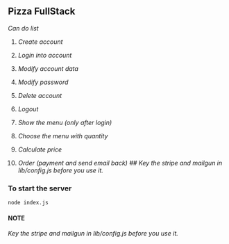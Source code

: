 ## Pizza FullStack

*Can do list*

1. *Create account*

2. *Login into account*

3. *Modify account data*

4. *Modify password*

5. *Delete account*

6. *Logout*

7. *Show the menu (only after login)*

8. *Choose the menu with quantity*

9. *Calculate price*

10. *Order (payment and send email back) ## Key the stripe and mailgun in lib/config.js before you use it.*

### To start the server

```
node index.js
```

#### NOTE
*Key the stripe and mailgun in lib/config.js before you use it.*
